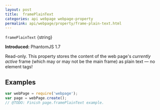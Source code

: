 ```yaml
---
layout: post
title:  framePlainText
categories: api webpage webpage-property
permalink: api/webpage/property/frame-plain-text.html
---
```


`framePlainText` {string}

**Introduced:** PhantomJS 1.7

Read-only. This property stores the content of the web page's _currently active_ frame (which may or may not be the main frame) as plain text &mdash; no element tags!

## Examples

```javascript
var webPage = require('webpage');
var page = webPage.create();
// @TODO: Finish page.framePlainText example.
```








